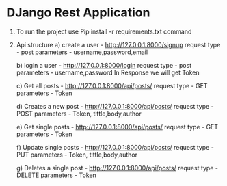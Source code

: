 # DJango Rest Application

1) To run the project
   use Pip install -r requirements.txt command

2) Api structure
   a) create a user - http://127.0.0.1:8000/signup
                   request type - post
                   parameters - username,password,email

   b) login a user - http://127.0.0.1:8000/login
                   request type - post
                   parameters - username,password
                   In Response we will get Token

   c) Get all posts - http://127.0.0.1:8000/api/posts/
                   request type - GET
                    parameters - Token

   d) Creates a new post - http://127.0.0.1:8000/api/posts/
                   request type - POST
                   parameters - Token, tittle,body,author

    e) Get single posts - http://127.0.0.1:8000/api/posts/<id>
                   request type - GET
                    parameters - Token

   
    f) Update single posts - http://127.0.0.1:8000/api/posts/<id>
                   request type - PUT
                    parameters - Token, tittle,body,author

    g) Deletes a single post - http://127.0.0.1:8000/api/posts/<id>
                   request type - DELETE
                    parameters - Token

   
